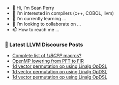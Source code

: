 - 👋 Hi, I’m Sean Perry
- 👀 I’m interested in compilers (c++, COBOL, llvm)
- 🌱 I’m currently learning ...
- 💞️ I’m looking to collaborate on ...
- 📫 How to reach me ...

<!---
s66perry/s66perry is a ✨ special ✨ repository because its `README.md` (this file) appears on your GitHub profile.
You can click the Preview link to take a look at your changes.
--->
### 📕 Latest LLVM Discourse Posts

<!-- DISCOURSE-LLVM:START -->
- [Complete list of _LIBCPP_ macros?](https://discourse.llvm.org/t/complete-list-of-libcpp-macros/75289#post_1)
- [OpenMP lowering from PFT to FIR](https://discourse.llvm.org/t/openmp-lowering-from-pft-to-fir/75263#post_14)
- [1d vector permutation op using Linalg OpDSL](https://discourse.llvm.org/t/1d-vector-permutation-op-using-linalg-opdsl/75287#post_3)
- [1d vector permutation op using Linalg OpDSL](https://discourse.llvm.org/t/1d-vector-permutation-op-using-linalg-opdsl/75287#post_2)
- [1d vector permutation op using Linalg OpDSL](https://discourse.llvm.org/t/1d-vector-permutation-op-using-linalg-opdsl/75287#post_1)
<!-- DISCOURSE-LLVM:END -->
